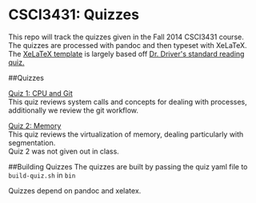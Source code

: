 CSCI3431: Quizzes
================= 

This repo will track the quizzes given in the Fall 2014 CSCI3431 course.  
The quizzes are processed with pandoc and then typeset with XeLaTeX.  
The [XeLaTeX template](templates/quiz.xelatex.template) is largely based off [Dr. Driver's standard reading quiz.](https://gist.github.com/danieldriver/90a73c4d3c72dd837e39)  


##Quizzes

[Quiz 1: CPU and Git](src/01-CPU-and-git-quiz.yaml)  
This quiz reviews system calls and concepts for dealing with processes, additionally we review the git workflow.  

[Quiz 2: Memory](src/02-Memory-and-scheduling.yaml)  
This quiz reviews the virtualization of memory, dealing particularly with segmentation.  
Quiz 2 was not given out in class.  


##Building Quizzes
The quizzes are built by passing the quiz yaml file to `build-quiz.sh` in `bin`

Quizzes depend on pandoc and xelatex.
